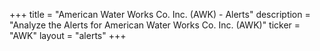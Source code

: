 +++
title = "American Water Works Co. Inc. (AWK) - Alerts"
description = "Analyze the Alerts for American Water Works Co. Inc. (AWK)"
ticker = "AWK"
layout = "alerts"
+++

